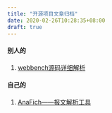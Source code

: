 ```yaml
---
title: "开源项目文章归档"
date: 2020-02-26T10:28:35+08:00
draft: true
---
```

#### 别人的

1. [webbench源码详细解析](/post/webbench)

#### 自己的

1. [AnaFich——报文解析工具](/post/anafich)